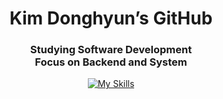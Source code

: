 <h1 align="center">Kim Donghyun’s GitHub</h1>

<h3 align="center">Studying Software Development<br/> Focus on Backend and System</h3>

<p align="center">
  <a href="https://skillicons.dev">
    <img src="https://skillicons.dev/icons?i=cs,dotnet&theme=dark&perline=15" alt="My Skills" />
  </a>
</p>
